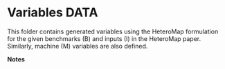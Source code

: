 Variables DATA
==============

This folder contains generated variables using the HeteroMap formulation for the given benchmarks (B) and inputs (I) in the HeteroMap paper.
Similarly, machine (M) variables are also defined.

**Notes**
